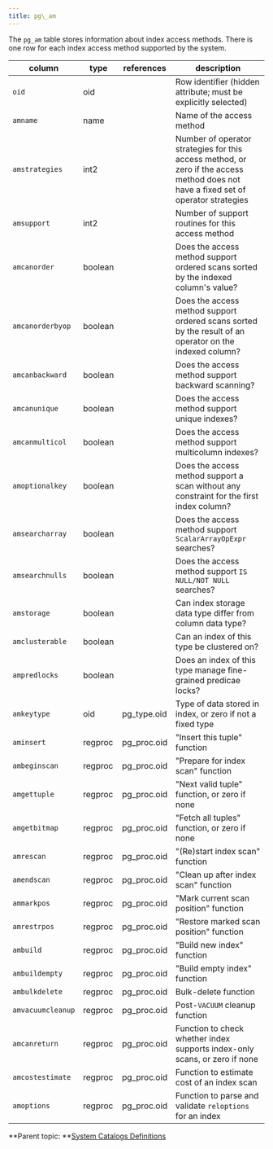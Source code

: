 ```yaml
---
title: pg\_am 
---
```


The `pg_am` table stores information about index access methods. There is one row for each index access method supported by the system.

|column|type|references|description|
|------|----|----------|-----------|
|`oid`|oid| |Row identifier \(hidden attribute; must be explicitly selected\)|
|`amname`|name| |Name of the access method|
|`amstrategies`|int2| |Number of operator strategies for this access method, or zero if the access method does not have a fixed set of operator strategies|
|`amsupport`|int2| |Number of support routines for this access method|
|`amcanorder`|boolean| |Does the access method support ordered scans sorted by the indexed column's value?|
|`amcanorderbyop`|boolean| |Does the access method support ordered scans sorted by the result of an operator on the indexed column?|
|`amcanbackward`|boolean| |Does the access method support backward scanning?|
|`amcanunique`|boolean| |Does the access method support unique indexes?|
|`amcanmulticol`|boolean| |Does the access method support multicolumn indexes?|
|`amoptionalkey`|boolean| |Does the access method support a scan without any constraint for the first index column?|
|`amsearcharray`|boolean| |Does the access method support `ScalarArrayOpExpr` searches?|
|`amsearchnulls`|boolean| |Does the access method support `IS NULL/NOT NULL` searches?|
|`amstorage`|boolean| |Can index storage data type differ from column data type?|
|`amclusterable`|boolean| |Can an index of this type be clustered on?|
|`ampredlocks`|boolean| |Does an index of this type manage fine-grained predicae locks?|
|`amkeytype`|oid|pg\_type.oid|Type of data stored in index, or zero if not a fixed type|
|`aminsert`|regproc|pg\_proc.oid|"Insert this tuple" function|
|`ambeginscan`|regproc|pg\_proc.oid|"Prepare for index scan" function|
|`amgettuple`|regproc|pg\_proc.oid|"Next valid tuple" function, or zero if none|
|`amgetbitmap`|regproc|pg\_proc.oid|"Fetch all tuples" function, or zero if none|
|`amrescan`|regproc|pg\_proc.oid|"\(Re\)start index scan" function|
|`amendscan`|regproc|pg\_proc.oid|"Clean up after index scan" function|
|`ammarkpos`|regproc|pg\_proc.oid|"Mark current scan position" function|
|`amrestrpos`|regproc|pg\_proc.oid|"Restore marked scan position" function|
|`ambuild`|regproc|pg\_proc.oid|"Build new index" function|
|`ambuildempty`|regproc|pg\_proc.oid|"Build empty index" function|
|`ambulkdelete`|regproc|pg\_proc.oid|Bulk-delete function|
|`amvacuumcleanup`|regproc|pg\_proc.oid|Post-`VACUUM` cleanup function|
|`amcanreturn`|regproc|pg\_proc.oid|Function to check whether index supports index-only scans, or zero if none|
|`amcostestimate`|regproc|pg\_proc.oid|Function to estimate cost of an index scan|
|`amoptions`|regproc|pg\_proc.oid|Function to parse and validate `reloptions` for an index|

**Parent topic: **[System Catalogs Definitions](../system_catalogs/catalog_ref-html.html)

